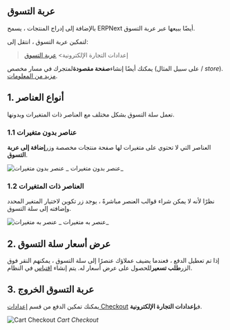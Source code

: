 ## عربة التسوق

بالإضافة إلى إدراج المنتجات ، يسمح ERPNext أيضًا ببيعها عبر عربة التسوق.

لتمكين عربة التسوق ، انتقل إلى:

> إعدادات التجارة الإلكترونية> [عربة التسوق](https://docs.erpnext.com/docs/v13/user/manual/en/e_commerce_settings#shopping-cart)

يمكنك أيضًا إنشاء**صفحة مقصودة**لمتجرك في مسار مخصص (على سبيل المثال / _store_). [مزيد من المعلومات](https://docs.erpnext.com/docs/v13/user/manual/en/website/store-landing-page).

## 1. أنواع العناصر

تعمل سلة التسوق بشكل مختلف مع العناصر ذات المتغيرات وبدونها.

### 1.1 عناصر بدون متغيرات

العناصر التي لا تحتوي على متغيرات لها صفحة منتجات مخصصة وزر**إضافة إلى عربة التسوق**.

![عنصر بدون متغيرات](https://docs.erpnext.com/files/web-item-striked-price.png) _ عنصر بدون متغيرات_

### 1.2 العناصر ذات المتغيرات

نظرًا لأنه لا يمكن شراء قوالب العنصر مباشرةً ، يوجد زر تكوين لاختيار المتغير المحدد وإضافته إلى سلة التسوق.

![عنصر به متغيرات](https://docs.erpnext.com/files/variant-selection.gif) _ عنصر به متغيرات_

## 2. عرض أسعار سلة التسوق

إذا تم تعطيل الدفع ، فعندما يضيف عملاؤك عنصرًا إلى سلة التسوق ، يمكنهم النقر فوق الزر**طلب تسعير**للحصول على عرض أسعار له. يتم إنشاء [اقتباس](https://docs.erpnext.com/docs/v13/user/manual/en/selling/quotation) في النظام.

## 3. عربة التسوق الخروج

يمكنك تمكين الدفع من قسم [إعدادات Checkout](https://docs.erpnext.com/docs/v13/user/manual/en/e_commerce/e_commerce_settings#checkout-settings) في**إعدادات التجارة الإلكترونية**.

![Cart Checkout](https://docs.erpnext.com/files/cart-with-checkout.png) _Cart Checkout_